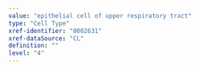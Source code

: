 ```yaml
---
value: "epithelial cell of upper respiratory tract"
type: "Cell Type"
xref-identifier: "0002631"
xref-dataSource: "CL"
definition: ""
level: "4"
---
```

